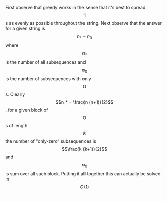 First observe that greedy works in the sense that it's best to spread $$1$$s as evenly as possible throughout the string.  Next observe that the answer for a given string is $$n_* - n_0$$ where $$n_*$$ is the number of all subsequences and $$n_0$$ is the number of subsequences with only $$0$$s.  Clearly $$n_* = \frac{n (n+1)}{2}$$, for a given block of $$0$$s of length $$k$$ the number of "only-zero" subsequences is $$\frac{k (k+1)}{2}$$ and $$n_0$$ is sum over all such block.  Putting it all together this can actually be solved in $$O(1)$$.
